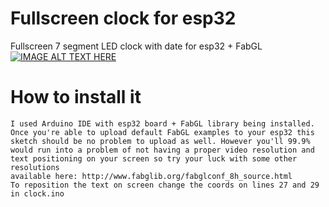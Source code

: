 # Fullscreen clock for esp32
Fullscreen 7 segment LED clock with date for esp32 + FabGL<br>
[![IMAGE ALT TEXT HERE](https://img.youtube.com/vi/y1z5M73dnmE/0.jpg)](https://www.youtube.com/watch?v=y1z5M73dnmE)

# How to install it
    I used Arduino IDE with esp32 board + FabGL library being installed.
    Once you're able to upload default FabGL examples to your esp32 this
    sketch should be no problem to upload as well. However you'll 99.9%
    would run into a problem of not having a proper video resolution and
    text positioning on your screen so try your luck with some other resolutions
    available here: http://www.fabglib.org/fabglconf_8h_source.html
    To reposition the text on screen change the coords on lines 27 and 29 in clock.ino
